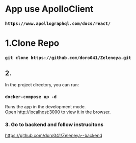 # App use ApolloClient

### `https://www.apollographql.com/docs/react/`

# 1.Clone Repo

### `git clone https://github.com/doro041/Zeleneya.git`

## 2.

In the project directory, you can run:

### `docker-compose up -d`


Runs the app in the development mode.\
Open [http://localhost:3000](http://localhost:3000) to view it in the browser.


### 3. Go to backend and follow instrucitons

https://github.com/doro041/Zeleneya--backend

